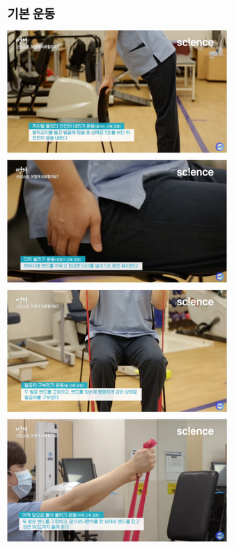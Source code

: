 # 기본 운동

![](Assets/CleanShot%202023-08-17%20at%2022.29.36@2x.png)

![](Assets/CleanShot%202023-08-17%20at%2022.29.48@2x.png)

![](Assets/CleanShot%202023-08-17%20at%2022.30.12@2x.png)

![](Assets/CleanShot%202023-08-17%20at%2022.30.26@2x.png)